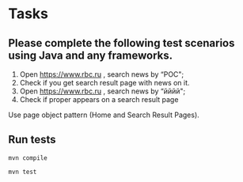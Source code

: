 # Tasks

## Please complete the following test scenarios using Java and any frameworks.
1. Open https://www.rbc.ru , search news by “РОС";
2. Check if you get search result page with news on it.
3. Open https://www.rbc.ru , search news by “йййй";
4. Check if proper appears on a search result page

Use page object pattern (Home and Search Result Pages).

## Run tests

`mvn compile`

`mvn test`